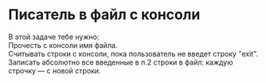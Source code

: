 # Писатель в файл с консоли
В этой задаче тебе нужно:  
Прочесть с консоли имя файла.  
Считывать строки с консоли, пока пользователь не введет строку "exit".  
Записать абсолютно все введенные в п.2 строки в файл: каждую строчку — с новой строки.